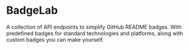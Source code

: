 # BadgeLab
A collection of API endpoints to simplify GitHub README badges. With predefined badges for standard technologies and platforms, along with custom badges you can make yourself.
